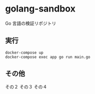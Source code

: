 # golang-sandbox

Go 言語の検証リポジトリ

## 実行

```
docker-compose up
docker-compose exec app go run main.go
```

## その他
その２
その３
その４

